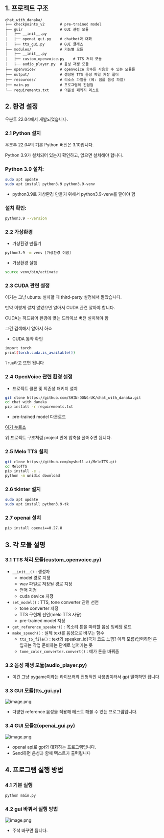 ## 1. 프로젝트 구조

```
chat_with_danaka/
├── checkpoints_v2       # pre-trained model
├── gui/                 # GUI 관련 모듈
│   ├── __init__.py      
│   ├── openai_gui.py    # chatbot과 대화
│   ├── tts_gui.py       # GUI 클래스
├── modules/             # 기능별 모듈
│   ├── __init__.py      
│   ├── custom_openvoice.py    # TTS 처리 모듈
│   ├── audio_player.py  # 음성 재생 모듈
├── openvoice/           # openvoice 함수를 사용할 수 있는 모듈들
├── output/              # 생성된 TTS 음성 파일 저장 폴더
├── resources/           # 리소스 파일들 (예: 샘플 음성 파일)
├── main.py              # 프로그램의 진입점
└── requirements.txt     # 의존성 패키지 리스트
```

## 2. 환경 설정

우분투 22.04에서 개발되었습니다.

### 2.1 Python 설치

우분투 22.04의 기본 Python 버전은 3.10입니다.

Python 3.9가 설치되어 있는지 확인하고, 없으면 설치해야 합니다.

### Python 3.9 설치:

```bash
sudo apt update
sudo apt install python3.9 python3.9-venv
```

- python3.9로 가상환경 만들기 위해서 python3.9-venv를 깔아야 함

### 설치 확인:

```bash
python3.9 --version
```

### 2.2 가상환경

- 가상환경 만들기

```bash
python3.9 -m venv [가상환경 이름]
```

- 가상환경 실행

```bash
source venv/bin/activate
```

### 2.3 CUDA 관련 설정

이거는 그냥 ubuntu 설치할 때 third-party 설정해서 깔았습니다.

만약 이렇게 깔지 않았으면 알아서 CUDA 관련 깔아야 합니다.

CUDA는 하드웨어 환경에 맞는 드라이브 버전 설치해야 함

그건 검색해서 알아서 하쇼

- CUDA 동작 확인

```bash
import torch
print(torch.cuda.is_available())
```

`True`라고 뜨면 됩니다

### 2.4 OpenVoice 관련 환경 설정

- 프로젝트 클론 및 의존성 패키지 설치

```bash
git clone https://github.com/SHIN-DONG-UK/chat_with_danaka.git
cd chat_with_danaka
pip install -r requirements.txt
```

- pre-trained model 다운로드

<a href="https://myshell-public-repo-host.s3.amazonaws.com/openvoice/checkpoints_v2_0417.zip">여기 누르쇼</a>

위 프로젝트 구조처럼 project 안에 압축을 풀어주면 됩니다.

### 2.5 Melo TTS 설치

```bash
git clone https://github.com/myshell-ai/MeloTTS.git
cd MeloTTS
pip install -e .
python -m unidic download
```

### 2.6 tkinter 설치

```bash
sudo apt update
sudo apt install python3.9-tk
```

### 2.7 openai 설치

```bash
pip install openai==0.27.8
```

## 3. 각 모듈 설명

### 3.1 TTS 처리 모듈(custom_openvoice.py)

- `__init__()` : 생성자
    - model 경로 지정
    - wav 파일로 저장될 경로 지정
    - 언어 지정
    - cuda device 지정
- `set_model()` : TTS, tone converter 관련 선언
    - tone converter 지정
    - TTS 구현체 선언(melo TTS 사용)
    - pre-trained model 지정
- `get_reference_speaker()` : 목소리 톤을 따라할 음성 임베딩 로드
- `make_speech()`  : 실제 text를 음성으로 바꾸는 함수
    - `tts_to_file()` : text와 speaker_id(국가 코드 느낌? 아직 모름)입력하면 톤 입히는 작업 준비하는 단계로 넘어가는 듯
    - `tone_color_converter.convert()` : 얘가 톤을 바꿔줌

### 3.2 음성 재생 모듈(audio_player.py)

- 이건 그냥 pygame이라는 라이브러리 전형적인 사용법이라서 gpt 딸깍하면 됩니다

### 3.3 GUI 모듈(tts_gui.py)

![image.png](https://prod-files-secure.s3.us-west-2.amazonaws.com/f0d09fab-f760-445a-969a-74459f3b88cd/188d374b-98f1-43c7-811c-7ad486217f2b/image.png)

- 다양한 reference 음성을 적용해 테스트 해볼 수 있는 프로그램입니다.

### 3.4 GUI 모듈2(openai_gui.py)

![image.png](https://prod-files-secure.s3.us-west-2.amazonaws.com/f0d09fab-f760-445a-969a-74459f3b88cd/01c28040-f4fa-463f-a4ef-48f2ec83231a/image.png)

- openai api로 gpt와 대화하는 프로그램입니다.
- Send하면 음성과 함께 텍스트가 출력됩니다

## 4. 프로그램 실행 방법

### 4.1 기본 실행

```bash
python main.py
```

### 4.2 gui 바꿔서 실행 방법

![image.png](https://prod-files-secure.s3.us-west-2.amazonaws.com/f0d09fab-f760-445a-969a-74459f3b88cd/69344d96-9d56-4c85-9445-079242002e06/image.png)

- 주석 바꾸면 됩니다.
